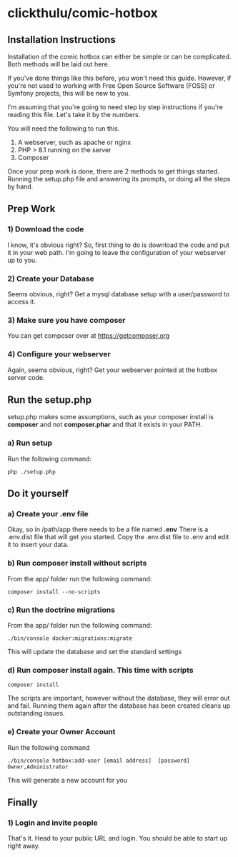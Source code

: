 # clickthulu/comic-hotbox
## Installation Instructions

Installation of the comic hotbox can either be simple or can be complicated.  Both methods will be laid out here.

If you've done things like this before, you won't need this guide.  However, if you're not used to working with Free Open Source Software (FOSS) or Symfony projects, this will be new to you.  

I'm assuming that you're going to need step by step instructions if you're reading this file.  Let's take it by the numbers.

You will need the following to run this.
1) A webserver, such as apache or nginx
2) PHP > 8.1 running on the server
3) Composer

Once your prep work is done, there are 2 methods to get things started.  Running the setup.php file and answering its prompts, or doing all the steps by hand.

## Prep Work

### 1) Download the code

I know, it's obvious right?  So, first thing to do is download the code and put it in your web path.  I'm going to leave the configuration of your webserver up to you.

### 2) Create your Database

Seems obvious, right?  Get a mysql database setup with a user/password to access it.  

### 3) Make sure you have composer

You can get composer over at https://getcomposer.org

### 4) Configure your webserver

Again, seems obvious, right?  Get your webserver pointed at the hotbox server code.

## Run the setup.php 

setup.php makes some assumptions, such as your composer install is **composer** and not **composer.phar** and that it exists in your PATH.

### a) Run setup

Run the following command:

`php ./setup.php`


## Do it yourself

### a) Create your .env file

Okay, so in /path/app there needs to be a file named **.env**  There is a .env.dist file that will get you started.  Copy the .env.dist file to .env and edit it to insert your data.  

### b) Run composer install without scripts

From the app/ folder run the following command:

`composer install --no-scripts`

### c) Run the doctrine migrations

From the app/ folder run the following command:

`./bin/console docker:migrations:migrate`

This will update the database and set the standard settings

### d) Run composer install again.  This time with scripts

`composer install`

The scripts are important, however without the database, they will error out and fail.  Running them again after the database has been created cleans up outstanding issues.

### e) Create your Owner Account

Run the following command

`./bin/console hotbox:add-user [email address]  [password] Owner,Administrator`

This will generate a new account for you

## Finally

### 1) Login and invite people

That's it.  Head to your public URL and login.  You should be able to start up right away.
